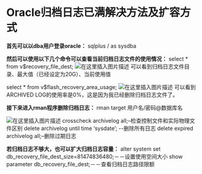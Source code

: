 # Oracle归档日志已满解决方法及扩容方式

**首先可以以dba用户登录oracle：**
sqlplus / as sysdba

**然后可以使用以下几个命令可以查看当前归档日志文件的使用情况：**
select * from v$recovery_file_dest;
![在这里插入图片描述](https://img-blog.csdnimg.cn/20181122093436897.png)
可以看到归档日志文件目录、最大值（已经设定为20G）、当前使用值

select * from v$flash_recovery_area_usage;
![在这里插入图片描述](https://img-blog.csdnimg.cn/20181122093744739.png?x-oss-process=image/watermark,type_ZmFuZ3poZW5naGVpdGk,shadow_10,text_aHR0cHM6Ly9ibG9nLmNzZG4ubmV0L3dlaXhpbl8yOTcxODQ2OQ==,size_16,color_FFFFFF,t_70)
可以看到ARCHIVED LOG的使用率是0%，这是因为我已经删除归档日志文件了。

**接下来进入rman程序删除归档日志：**
rman target 用户名/密码@数据库名

![在这里插入图片描述](https://img-blog.csdnimg.cn/20181122094243222.png)
crosscheck archivelog all;–检查控制文件和实际物理文件区别
delete archivelog until time ‘sysdate’; --删除所有日志
delete expired archivelog all;–删除过期日志

**若归档日志不够大，也可以扩大归档日志容量：**
alter system set db_recovery_file_dest_size=81474836480;－－设置使用空间大小
show parameter db_recovery_file_dest;－－查看归档日志路径限额